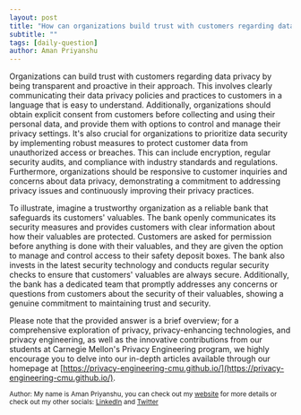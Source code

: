 ```yaml
---
layout: post
title: "How can organizations build trust with customers regarding data privacy?"
subtitle: ""
tags: [daily-question]
author: Aman Priyanshu
---
```


Organizations can build trust with customers regarding data privacy by being transparent and proactive in their approach. This involves clearly communicating their data privacy policies and practices to customers in a language that is easy to understand. Additionally, organizations should obtain explicit consent from customers before collecting and using their personal data, and provide them with options to control and manage their privacy settings. It's also crucial for organizations to prioritize data security by implementing robust measures to protect customer data from unauthorized access or breaches. This can include encryption, regular security audits, and compliance with industry standards and regulations. Furthermore, organizations should be responsive to customer inquiries and concerns about data privacy, demonstrating a commitment to addressing privacy issues and continuously improving their privacy practices.

To illustrate, imagine a trustworthy organization as a reliable bank that safeguards its customers' valuables. The bank openly communicates its security measures and provides customers with clear information about how their valuables are protected. Customers are asked for permission before anything is done with their valuables, and they are given the option to manage and control access to their safety deposit boxes. The bank also invests in the latest security technology and conducts regular security checks to ensure that customers' valuables are always secure. Additionally, the bank has a dedicated team that promptly addresses any concerns or questions from customers about the security of their valuables, showing a genuine commitment to maintaining trust and security.

Please note that the provided answer is a brief overview; for a comprehensive exploration of privacy, privacy-enhancing technologies, and privacy engineering, as well as the innovative contributions from our students at Carnegie Mellon's Privacy Engineering program, we highly encourage you to delve into our in-depth articles available through our homepage at [https://privacy-engineering-cmu.github.io/](https://privacy-engineering-cmu.github.io/).

<small>Author: My name is Aman Priyanshu, you can check out my [website](https://amanpriyanshu.github.io/) for more details or check out my other socials: [LinkedIn](https://www.linkedin.com/in/aman-priyanshu/) and [Twitter](https://twitter.com/AmanPriyanshu6)</small>
